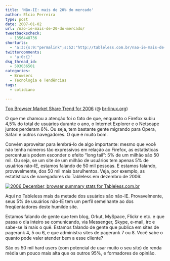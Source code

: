 ```yaml
---
title: 'Não-IE: mais de 20% do mercado'
author: Elcio Ferreira
type: post
date: 2007-01-02
url: /nao-ie-mais-de-20-do-mercado/
tweetbackscheck:
  - 1356448736
shorturls:
  - 'a:3:{s:9:"permalink";s:52:"http://tableless.com.br/nao-ie-mais-de-20-do-mercado";s:7:"tinyurl";s:26:"http://tinyurl.com/4xjqk53";s:4:"isgd";s:19:"http://is.gd/1MaxhC";}'
twittercomments:
  - 'a:0:{}'
dsq_thread_id:
  - 503036501
categories:
  - Browsers
  - Tecnologia e Tendências
tags:
  - cotidiano

---
```

[Top Browser Market Share Trend for 2006][1] (@ [br-linux.org][2])

O que me chamou a atenção foi o fato de que, enquanto o Firefox subiu 4,5% do total de usuários durante o ano, o Internet Explorer e o Netscape juntos perderam 6%. Ou seja, tem bastante gente migrando para Opera, Safari e outros navegadores. O que é muito bom.

Convém aproveitar para lembrá-lo de algo importante: mesmo que você não tenha números tão expressivos em relação ao Firefox, as estatísticas percentuais podem esconder o efeito &#8220;long tail&#8221;: 5% de um milhão são 50 mil. Ou seja, se um site de um milhão de usuários tem apenas 5% de usuários não-IE, estamos falando de 50 mil pessoas. E estamos falando, provavelmente, dos 50 mil mais barulhentos. Veja, por exemplo, as estatísticas de navegadores do Tableless em dezembro de 2006:

[![2006 December, browser summary stats for Tableless.com.br][3]][4]

Aqui no Tableless mais da metade dos usuários são não-IE. Provavelmente, seus 5% de usuários não-IE tem um perfil semelhante ao dos freqüentadores deste humilde site.

Estamos falando de gente que tem blog, Orkut, MySpace, Flickr e etc. e que passa o dia inteiro se comunicando, via Messenger, Skype, e-mail, irc e sabe-se lá mais o quê. Estamos falando de gente que publica em sites de pagerank 4, 5 ou 6, e que administra sites de pagerank 7 ou 8. Você sabe o quanto pode valer atender bem a esse cliente? 

São os 50 mil hard users (com potencial de usar muito o seu site) de renda média um pouco mais alta que os outros 95%, e formadores de opinião.

 [1]: http://marketshare.hitslink.com/report.aspx?qprid=3
 [2]: http://br-linux.org/linux/net-applications-firefox-14
 [3]: http://tableless.com.br/wp-content/uploads/2007/01/browsum200612.thumbnail.png
 [4]: http://tableless.com.br/wp-content/uploads/2007/01/browsum200612.png